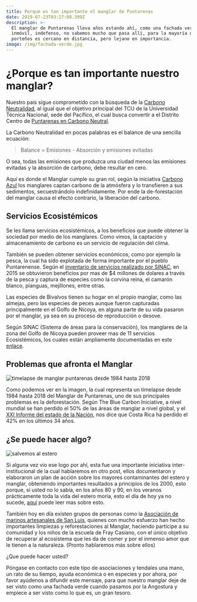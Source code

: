 ```yaml
---
title: Porque es tan importante el manglar de Puntarenas
date: 2019-07-23T03:27:08.399Z
description: >-
  El manglar de Puntarenas lleva años estando ahí, como una fachada verde,
  inmóvil, indefenso, no sabemos mucho que pasa allí, para la mayoría de
  porteños es cercano en distancia, pero lejano en importancia.
image: /img/fachada-verde.jpg
---
```

# ¿Porque es tan importante nuestro manglar?

Nuestro país sigue comprometido con la búsqueda de la [Carbono Neutralidad](https://presidencia.go.cr/comunicados/2016/09/meta-de-carbono-neutralidad-para-el-2021-se-mantiene-y-fortalece/), al igual que el objetivo principal del TCU de la Universidad Técnica Nacional, sede del Pacífico, el cual busca convertir a el Distrito Centro de [Puntarenas en Carbono Neutral](https://www.utn.ac.cr/sites/default/files/TCU-103%20Ciudad%20de%20Puntarenas%20hacia%20la%20Carbono%20Neutralidad.pdf). 

La Carbono Neutralidad en pocas palabras es el balance de una sencilla ecuación:

> Balance = Emisiones - Absorción y emisiones evitadas

O sea, todas las emisiones que produzca una ciudad menos las emisiones evitadas y la absorción de carbono, debe resultar en cero. 

Aquí es donde el Manglar cumple su gran rol, según la iniciativa [Carbono Azul](https://www.thebluecarboninitiative.org/) los manglares captan carbono de la atmósfera y lo transfieren a sus sedimentos, secuestrándolo indefinidamente. Por ende la de-forestación del manglar causa el efecto contrario, la liberación del carbono. 

## Servicios Ecosistémicos

Se les llama servicios ecosistémicos, a los beneficios que puede obtener la sociedad por medio de los manglares. Como vimos, la captación y almacenamiento de carbono es un servicio de regulación del clima.

También se pueden obtener servicios económicos, como por ejemplo la pesca, la cual ha sido explotada de forma importante por el pueblo Puntarenense. Según el [inventario de servicios realizado por SINAC](http://www.sinac.go.cr/ES/docu/Inventario%20Nacional%20Humedales/ServiciosEcosistemicos%20Manglar_2018.pdf), en 2015 se obtuvieron beneficios por mas de $4 millones de dolares a través de  la pesca y captura de especies como la corvina reina, el camarón blanco, pianguas, mejillones, entre otras. 

Las especies de Bivalvos tienen su hogar en el propio manglar, como las almejas, pero las especies de peces aunque fueron capturadas principalmente en el Golfo de Nicoya, en alguna parte de su vida pasaron por el manglar, ya sea en su proceso de reproducción o desove.

Según SINAC (Sistema de áreas para la conservación), los manglares de la zona del Golfo de Nicoya pueden proveer mas de 11 servicios Ecosistémicos, los cuales están ampliamente documentadas en este [enlace](http://www.sinac.go.cr/ES/docu/Inventario%20Nacional%20Humedales/ServiciosEcosistemicos%20Manglar_2018.pdf).

## Problemas que afronta el Manglar

![timelapse de manglar puntarenas desde 1984 hasta 2018](/img/timelapse.gif "Timelapse del Manglar Puntarenas desde 1984 hasta 2018. (fuente: Google Maps)")

Como podemos ver en la imagen, la cual representa un timelapse desde 1984 hasta 2018 del Manglar de Puntarenas, uno de sus principales problemas es la deforestación. Según The Blue Carbon Iniciative, a nivel mundial se han perdido el 50% de las áreas de manglar a nivel global, y el [XXI Informe del estado de la Nación](http://www.estadonacion.or.cr/21/assets/en-21-cap-4.pdf), nos dice que Costa Rica ha perdido el 42% en los últimos 34 años.

## ¿Se puede hacer algo?

![salvemos al estero](/img/salvemos-al-estero.jpg "Campaña Salvemos al Estero")

Si alguna vez vio ese logo por ahí, esta fue una importante iniciativa inter-institucional de la cual hablaremos en otro post, ellos documentaron y elaboraron un plan de acción sobre los mayores contaminantes del estero y manglar, obteniendo importantes resultados a principios de los 2000, esto porque, si usted no lo sabía, en los años 80 y 90, en los veranos prácticamente toda la vida del estero moría, esto el día de hoy ya no sucede, [aquí](https://www.incopesca.go.cr/acerca_incopesca/investigacion/03_inf_recup_est_puntarenas_2006.pdf) puede leer mas sobre esto.

También hoy en día existen grupos de personas como la [Asociación de marinos artesanales de San Luis](https://www.facebook.com/asopescadoresslp/), quienes con mucho esfuerzo han hecho importantes limpiezas y reforestaciones al Manglar, haciendo partícipe a su comunidad y los niños de la escuela de Fray Casiano, con el único objetivo de recuperar al ecosistema que les da de comer y por el inmenso amor que le tienen a la naturaleza. (Pronto hablaremos más sobre ellos)

¿Que puede hacer usted?

Póngase en contacto con este tipo de asociaciones y tendales una mano, un rato de su tiempo, ayuda económica o en especies y por ahora, por favor ayúdenos a difundir este mensaje, para que nuestro manglar deje de ser visto como una fachada verde cuando pasamos por la Angostura y empiece a ser visto como lo que es, un gran tesoro.

